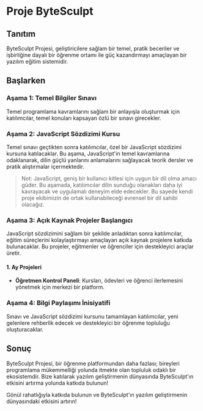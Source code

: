 # Proje ByteSculpt

## Tanıtım
ByteSculpt Projesi, geliştiricilere sağlam bir temel, pratik beceriler ve işbirliğine dayalı bir öğrenme ortamı ile güç kazandırmayı amaçlayan bir yazılım eğitim sistemidir.

## Başlarken
### Aşama 1: Temel Bilgiler Sınavı
Temel programlama kavramlarını sağlam bir anlayışla oluşturmak için katılımcılar, temel konuları kapsayan özlü bir sınavı girecekler.

### Aşama 2: JavaScript Sözdizimi Kursu
Temel sınavı geçtikten sonra katılımcılar, özel bir JavaScript sözdizimi kursuna katılacaklar. Bu aşama, JavaScript'in temel kavramlarına odaklanarak, dilin güçlü yanlarını anlamalarını sağlayacak teorik dersler ve pratik alıştırmalar içermektedir.

> Not: JavaScript, geniş bir kullanıcı kitlesi için uygun bir dil olma amacı güder. Bu aşamada, katılımcılar dilin sunduğu olanakları daha iyi kavrayacak ve uygulamalı deneyim elde edecekler. Bu sayede kendi proje ekibimizin de ortak kullanabileceği evrensel bir dil sahibi olacağız.

### Aşama 3: Açık Kaynak Projeler Başlangıcı
JavaScript sözdizimini sağlam bir şekilde anladıktan sonra katılımcılar, eğitim süreçlerini kolaylaştırmayı amaçlayan açık kaynak projelere katkıda bulunacaklar. Bu projeler, eğitmenler ve öğrenciler için destekleyici araçlar üretir.

#### 1. Ay Projeleri
- **Öğretmen Kontrol Paneli**: Kursları, ödevleri ve öğrenci ilerlemesini yönetmek için merkezi bir platform.

### Aşama 4: Bilgi Paylaşımı İnisiyatifi
Sınavı ve JavaScript sözdizimi kursunu tamamlayan katılımcılar, yeni gelenlere rehberlik edecek ve destekleyici bir öğrenme topluluğu oluşturacaklar.

## Sonuç
ByteSculpt Projesi, bir öğrenme platformundan daha fazlası; bireyleri programlama mükemmelliği yolunda itmekte olan topluluk odaklı bir ekosistemdir. Bize katılarak yazılım geliştirmenin dünyasında ByteSculpt'ın etkisini artırma yolunda katkıda bulunun!

Gönül rahatlığıyla katkıda bulunun ve ByteSculpt'ın yazılım geliştirmenin dünyasındaki etkisini artırın!
